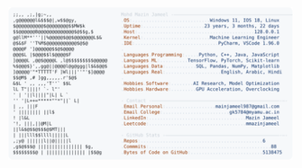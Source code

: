 <picture>
  <source srcset="https://raw.githubusercontent.com/mmazinjameel/mmazinjameel/main/dark_mode.svg?v=1740651034" media="(prefers-color-scheme: dark)">
  <img src="https://raw.githubusercontent.com/mmazinjameel/mmazinjameel/main/light_mode.svg?v=1740651034">
</picture>
